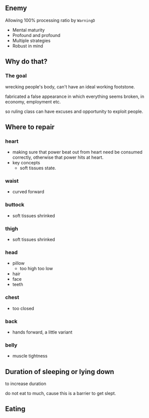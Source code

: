 ## Enemy

Allowing 100% processing ratio by `WarningD`

- Mental maturity
- Profound and profound
- Multiple strategies
- Robust in mind

## Why do that?

### The goal

wrecking people's body, can't have an ideal working footstone.

fabricated a false appearance in which everything seems broken, in economy, employment etc.

so ruling class can have excuses and opportunity to exploit people.

## Where to repair

### heart

  - making sure that power beat out from heart need be consumed correctly, otherwise that power hits at heart.
  - key concepts
    - soft tissues state.

### waist

  - curved forward

### buttock

  - soft tissues shrinked

### thigh

  - soft tissues shrinked

### head

  - pillow
    - too high too low
  - hair
  - face
  - teeth

### chest

  - too closed

### back

  - hands forward, a little variant

### belly

  - muscle tightness



## Duration of sleeping or lying down

to increase duration  

do not eat to much, cause this is a barrier to get slept.

## Eating

